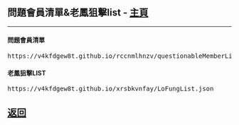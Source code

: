 <h2 id="questionable_n_Fung_list">問題會員清單&老鳳狙擊list - <a href="https://lihkg.com/thread/2841778/page/21?post=520">主頁</a></h2>
<hr />

<h4>問題會員清單</h4>
<div class="questionable_list1"><pre>https://v4kfdgew8t.github.io/rccnmlhnzv/questionableMemberList.json</pre></div>
<h4>老鳳狙擊LIST</h4>
<div class="Fung_list1"><pre>https://v4kfdgew8t.github.io/xrsbkvnfay/LoFungList.json</pre></div>

<h2><a href="./">返回</a></h2>

